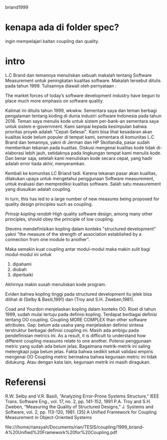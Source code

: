 briand1999

# kenapa ada di folder spec?
ingin mempelajari kaitan coupling dan quality.
# intro
L.C Brand dan temannya menuliskan sebuah makalah tentang Software Measurement untuk peningkatan kualitas software.
Makalah tersebut ditulis pada tahun 1999.
Tulisannya diawali oleh pernyataan :

The market forces of today’s software development industry have begun to place much more emphasis on software quality. 

Kalimat ini ditulis tahun 1999, wkwkw.
Sementara saya dan teman berbagi pengalaman tentang koding di dunia industri software Indonesia pada tahun 2016.
Teman saya menulis kode untuk sistem per-bank-an sementara saya untuk sistem e-government. 
Kami sampai kepada kesimpulan bahwa prioritas proyek adalah "Cepat-Selesai".
Kami bisa lihat kesadaran akan kualitas kode belum populer di tempat kami, sementara di komunitas L.C Brand dan temannya, yakni di Jerman dan HP Skotlandia, pasar sudah memberikan tekanan pada kualitas.
Diskusi mengenai kualitas kode tidak di-elaborasi lebih jauh, setidaknya pada lingkungan tempat kami menulis kode.
Dan benar saja, setelah kami menuliskan kode secara cepat, yang hadir adalah error tiada akhir, menyeramkan.

Kembali ke komunitas LC Briand tadi.
Karena tekanan pasar akan kualitas, dilakukan upaya untuk mengetahui penggunaan Software measurement, untuk evaluasi dan memprediksi kualitas software.
Salah satu measurement yang diusulkan adalah coupling.

In turn, this has led to a large number of new measures being proposed for quality design principles such as coupling. 

*Prinsip kopling rendah*
High quality software design, among many other principles, should obey the principle of low coupling.

Stevens mendefinisikan kopling dalam konteks "structured development" yakni 
"the measure of the strength of association established by a connection from one module to another". 

Maka semakin kuat coupling antar modul-modul maka makin sulit bagi modul-modul ini untuk 
1. dipahami
2. diubah 
3. diperbaiki 

Akhirnya makin susah menuliskan kode program. 

Eviden bahwa kopling tinggi pada structured development itu jelek bisa dilihat di (Selby & Basili,1991) dan (Troy and S.H. Zweben,1981).

Coad and Yourdon menjelaskan kopling dalam konteks OO.
Riset di tahun 1999, sudah mulai tertuju pada definisi kopling.
Terdapat berbagai definisi tentang OO coupling.
Coupling MORE COMPLEX than other software attributes.
Gap: belum ada usaha yang menjelaskan definisi sintesa terstruktur berbagai definisi coupling ini.
Masih ada ambigu pada pendefinisian metrics ini.
As a result, it is difficult to understand how different coupling measures relate to one another. 
Potensi penggunaan metric yang sudah ada belum jelas.
Bagaimana metrik-metrik ini saling melengkapi juga belum jelas.
Fakta bahwa sedikit sekali validasi empiris mengenai OO Coupling metric bermakna bahwa kegunaan metric ini tidak didukung.
Atau dengan kata lain, kegunaan metrik ini masih diragukan.



# Referensi
R.W. Selby and V.R. Basili, “Analyzing Error-Prone Systems Structure,” IEEE Trans. Software Eng., vol. 17, no. 2, pp. 141-152, 1991
P.A. Troy and S.H. Zweben, “Measuring the Quality of Structured Designs,” J. Systems and Software, vol. 2, pp. 113-120, 1981.
[35] 
A Unified Framework for Coupling Measurement in Object-Oriented Systems

file:///home/riansyah/Documents/rian/TESIS/coupling/1999_briand-A%20Unified%20Framework%20for%20Coupling.pdf